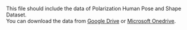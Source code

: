 This file should include the data of Polarization Human Pose and Shape Dataset.  
You can download the data from [Google Drive]() or [Microsoft Onedrive]().


